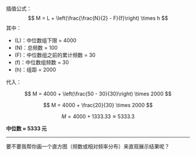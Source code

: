 

插值公式：
$$
M = L + \left(\frac{\frac{N}{2} - F}{f}\right) \times h
$$
其中：

* (L)：中位数组下限 = 4000
* (N)：总频数 = 100
* (F)：中位数组之前的累计频数 = 30
* (f)：中位数组频数 = 30
* (h)：组距 = 2000

代入：

$$
M = 4000 + \left(\frac{50 - 30}{30}\right) \times 2000
$$

$$
M = 4000 + \frac{20}{30} \times 2000
$$

$$
M = 4000 + 1333.33 \approx 5333.3
$$

**中位数 ≈ 5333 元**



---

要不要我帮你画一个直方图（频数或相对频率分布）来直观展示结果呢？
